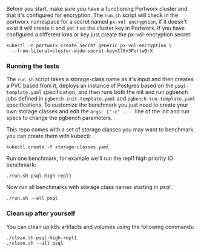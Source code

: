 
Before you start, make sure you have a functioning Portworx cluster and that it's configured for encryption. The ```run.sh``` script will check in the portworx namespace for a secret named ```px-vol encryption```, if it doesn't exist it will create it and set it as the cluster key in Portworx. If you have configured a different kms or key just create the px-vol-encryption secret:
```
kubectl -n portworx create secret generic px-vol-encryption \
  --from-literal=cluster-wide-secret-key=Il0v3Portw0rX
```
### Running the tests
The ```run.sh``` script takes a storage-class name as it's input and then creates a PVC based from it, deploys an instance of Postgres based on the ```psql-template.yaml``` specification, and then runs both the init and run pgbench jobs defined in ```pgbench-init-template.yaml``` and ```pgbench-run-template.yaml``` specifications. To customize the benchmark you just need to create your own storage classes and edit the ```args: ["-c" ... ``` line of the init and run specs to change the pgbench parameters.

This repo comes with a set of storage classes you may want to benchmark, you can create them with kubectl:
```
kubectl create -f storage-classes.yaml
```

Run one benchmark, for example we'll run the repl1 high priority IO benchmark:
```
./run.sh psql-high-repl1
```  
Now run all benchmarks with storage class names starting in *psql*:
```
./run.sh --all psql
```

### Clean up after yourself
You can clean up k8s artifacts and volumes using the following commands:
```
./clean.sh psql-high-repl1
./clean.sh --all psql
```
